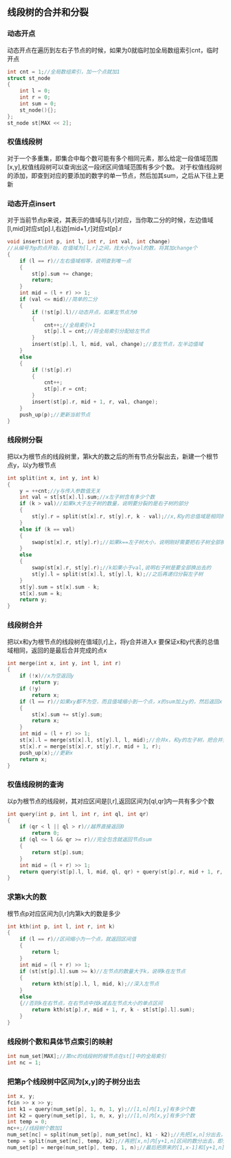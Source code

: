 ## 线段树的合并和分裂   
### 动态开点  
动态开点在遍历到左右子节点的时候，如果为0就临时加全局数组索引cnt，临时开点
```cpp
int cnt = 1;//全局数组索引，加一个点就加1
struct st_node
{
    int l = 0;
    int r = 0;
    int sum = 0;
    st_node(){};
};
st_node st[MAX << 2];
```  
### 权值线段树   
对于一个多重集，即集合中每个数可能有多个相同元素，那么给定一段值域范围[x,y],权值线段树可以查询出这一段闭区间值域范围有多少个数。 对于权值线段树的添加，即查到对应的要添加的数字的单一节点，然后加其sum，之后从下往上更新   

### 动态开点insert  
对于当前节点p来说，其表示的值域与[l,r]对应，当你取二分的时候，左边值域[l,mid]对应st[p].l,右边[mid+1,r]对应st[p].r
```cpp
void insert(int p, int l, int r, int val, int change) 
//从编号为p的点开始，在值域为[l,r]之间，找大小为val的数，将其加change个
{
    if (l == r)//左右值域相等，说明查到唯一点
    {
        st[p].sum += change;
        return;
    }
    int mid = (l + r) >> 1;
    if (val <= mid)//简单的二分
    {
        if (!st[p].l)//动态开点，如果左节点为0
        {
            cnt++;//全局索引+1
            st[p].l = cnt;//将全局索引分配给左节点
        }
        insert(st[p].l, l, mid, val, change);//查左节点，左半边值域
    }
    else
    {
        if (!st[p].r)
        {
            cnt++;
            st[p].r = cnt;
        }
        insert(st[p].r, mid + 1, r, val, change);
    }
    push_up(p);//更新当前节点
}
```  

### 线段树分裂   
把以x为根节点的线段树里，第k大的数之后的所有节点分裂出去，新建一个根节点y，以y为根节点   
```cpp
int split(int x, int y, int k)
{
    y = ++cnt;//y与传入参数值无关
    int val = st[st[x].l].sum;//x左子树含有多少个数
    if (k > val)//如果k大于左子树的数量，说明要分裂的是右子树的部分
    {
        st[y].r = split(st[x].r, st[y].r, k - val);//x,和y的总值域是相同的，x的右子树也是接到y的右子树，分裂的大小变为k-左子树总数量之后的所有值
    }
    else if (k == val)
    {
        swap(st[x].r, st[y].r);//如果k==左子树大小，说明刚好需要把右子树全部换出去,所以交换x和y的左右子树即可
    }
    else
    {
        swap(st[x].r, st[y].r);//k如果小于val,说明右子树是要全部换出去的
        st[y].l = split(st[x].l, st[y].l, k);//之后再递归分裂左子树
    }
    st[y].sum = st[x].sum - k;
    st[x].sum = k;
    return y;
}

```  

### 线段树合并   
把以x和y为根节点的线段树在值域[l,r]上，将y合并进入x
要保证x和y代表的总值域相同，返回的是最后合并完成的点x
```cpp
int merge(int x, int y, int l, int r)
{
    if (!x)//x为空返回y
        return y;
    if (!y)
        return x;
    if (l == r)//如果xy都不为空，而且值域缩小到一个点，x的sum加上y的，然后返回x
    {
        st[x].sum += st[y].sum;
        return x;
    }
    int mid = (l + r) >> 1;
    st[x].l = merge(st[x].l, st[y].l, l, mid);//合并x，和y的左子树，把合并完成的点的索引赋值给x的左子树
    st[x].r = merge(st[x].r, st[y].r, mid + 1, r);
    push_up(x);//更新x
    return x;
}
```  

### 权值线段树的查询   
以p为根节点的线段树，其对应区间是[l,r],返回区间为[ql,qr]内一共有多少个数

```cpp
int query(int p, int l, int r, int ql, int qr)
{
    if (qr < l || ql > r)//越界直接返回0
        return 0;
    if (ql <= l && qr >= r)//完全包含就返回节点sum
    {
        return st[p].sum;
    }
    int mid = (l + r) >> 1;
    return query(st[p].l, l, mid, ql, qr) + query(st[p].r, mid + 1, r, ql, qr);//进入左右节点，然后返回其相加值
}
```

### 求第k大的数  
根节点p对应区间为[l,r]内第k大的数是多少 
```cpp
int kth(int p, int l, int r, int k)
{
    if (l == r)//区间缩小为一个点，就返回区间值
    {
        return l;
    }
    int mid = (l + r) >> 1;
    if (st[st[p].l].sum >= k)//左节点的数量大于k，说明k在左节点
    {
        return kth(st[p].l, l, mid, k);//深入左节点
    }
    else
    {//否则k在右节点，在右节点中找k减去左节点大小的单点区间
        return kth(st[p].r, mid + 1, r, k - st[st[p].l].sum);
    }
}
```  
### 线段树个数和具体节点索引的映射  
```cpp
int num_set[MAX];//第nc的线段树的根节点在st[]中的全局索引
int nc = 1;
```  

### 把第p个线段树中区间为[x,y]的子树分出去   
```cpp
int x, y;
fcin >> x >> y;
int k1 = query(num_set[p], 1, n, 1, y);//[1,n]内[1,y]有多少个数
int k2 = query(num_set[p], 1, n, x, y);//[1,n]内[x,y]有多少个数
int temp = 0;
nc++;//线段树个数加1
num_set[nc] = split(num_set[p], num_set[nc], k1 - k2);//先把[x,n]分出去，即分[1,n]内，第k1-k2个数之后的所有数
temp = split(num_set[nc], temp, k2);//再把[x,n]内[y+1,n]区间的数分出去，即分k2之后的数，缓存在一个节点中
num_set[p] = merge(num_set[p], temp, 1, n);//最后把原来的[1,x-1]和[y+1,n]两个数合并
```